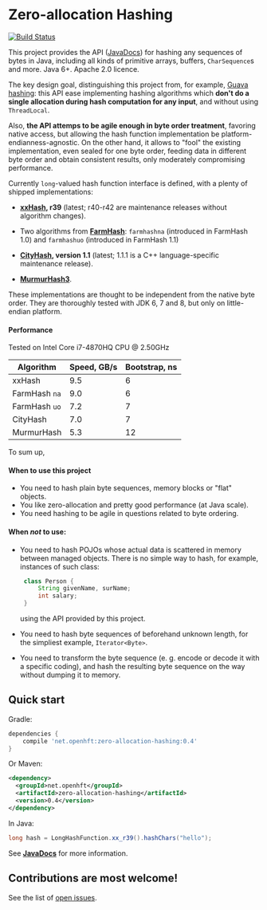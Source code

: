 # Zero-allocation Hashing
[![Build Status](https://travis-ci.org/OpenHFT/Zero-Allocation-Hashing.svg?branch=master)](https://travis-ci.org/OpenHFT/Zero-Allocation-Hashing)

This project provides the API ([JavaDocs](http://openhft.github.io/Zero-Allocation-Hashing/apidocs/))
for hashing any sequences of bytes in Java, including all kinds of
primitive arrays, buffers, `CharSequence`s and more. Java 6+. Apache 2.0 licence.

The key design goal, distinguishing this project from, for example, [Guava hashing](
http://docs.guava-libraries.googlecode.com/git-history/release/javadoc/com/google/common/hash/package-summary.html):
this API ease implementing hashing algorithms which **don't do a single allocation
during hash computation for any input**, and without using `ThreadLocal`.

Also, **the API attemps to be agile enough in byte order treatment**, favoring native access,
but allowing the hash function implementation be platform-endianness-agnostic. On the other hand,
it allows to "fool" the existing implementation, even sealed for one byte order, feeding data
in different byte order and obtain consistent results, only moderately compromising performance.

Currently `long`-valued hash function interface is defined, with a plenty of shipped
implementations:
 - **[xxHash](https://github.com/Cyan4973/xxHash), r39** (latest; r40-r42 are maintenance releases
 without algorithm changes).

 - Two algorithms from **[FarmHash](https://github.com/google/farmhash)**: `farmhashna` (introduced
 in FarmHash 1.0) and `farmhashuo` (introduced in FarmHash 1.1)

 - **[CityHash](https://code.google.com/p/cityhash/), version 1.1** (latest; 1.1.1 is a C++
 language-specific maintenance release).

 - **[MurmurHash3](https://code.google.com/p/smhasher/wiki/MurmurHash3)**.

These implementations are thought to be independent from the native byte order. They are thoroughly
tested with JDK 6, 7 and 8, but only on little-endian platform.

#### Performance

Tested on Intel Core i7-4870HQ CPU @ 2.50GHz

Algorithm     | Speed, GB/s | Bootstrap, ns
--------------|-------------|--------------
xxHash        | 9.5         | 6
FarmHash `na` | 9.0         | 6
FarmHash `uo` | 7.2         | 7
CityHash      | 7.0         | 7
MurmurHash    | 5.3         | 12

To sum up,

#### When to use this project
 - You need to hash plain byte sequences, memory blocks or "flat" objects.
 - You like zero-allocation and pretty good performance (at Java scale).
 - You need hashing to be agile in questions related to byte ordering.

#### When *not* to use:
 - You need to hash POJOs whose actual data is scattered in memory between managed objects.
   There is no simple way to hash, for example, instances of such class:

   ```java
    class Person {
        String givenName, surName;
        int salary;
    }
   ```
   using the API provided by this project.
 - You need to hash byte sequences of beforehand unknown length, for the simpliest example,
   `Iterator<Byte>`.
 - You need to transform the byte sequence (e. g. encode or decode it with a specific coding),
   and hash the resulting byte sequence on the way without dumping it to memory.

## Quick start

Gradle:
```groovy
dependencies {
    compile 'net.openhft:zero-allocation-hashing:0.4'
}
```

Or Maven:
```xml
<dependency>
  <groupId>net.openhft</groupId>
  <artifactId>zero-allocation-hashing</artifactId>
  <version>0.4</version>
</dependency>
```

In Java:
```java
long hash = LongHashFunction.xx_r39().hashChars("hello");
```

See **[JavaDocs](http://openhft.github.io/Zero-Allocation-Hashing/apidocs/)** for more information.

## Contributions are most welcome!

See the list of [open issues](https://github.com/OpenHFT/Zero-Allocation-Hashing/issues).
